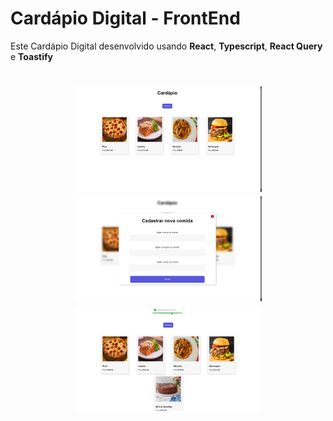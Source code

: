 # Cardápio Digital - FrontEnd

Este Cardápio Digital desenvolvido  usando **React**, **Typescript**,  **React Query** e **Toastify**

<h1 align="center">
    <img src="./images/cardapio.jpg" width="300"/>
    <img src="./images/formulario.jpg" width="300"/>
    <img src="./images/cadastrado.jpg" width="300"/>
</h1>

